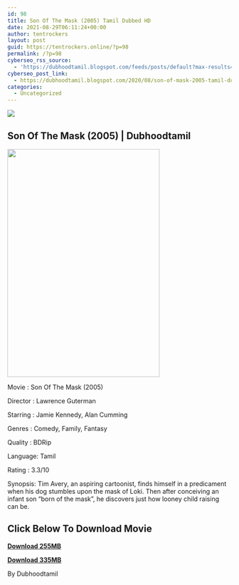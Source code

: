 ```yaml
---
id: 98
title: Son Of The Mask (2005) Tamil Dubbed HD
date: 2021-08-29T06:11:24+00:00
author: tentrockers
layout: post
guid: https://tentrockers.online/?p=98
permalink: /?p=98
cyberseo_rss_source:
  - 'https://dubhoodtamil.blogspot.com/feeds/posts/default?max-results=150&start-index=151'
cyberseo_post_link:
  - https://dubhoodtamil.blogspot.com/2020/08/son-of-mask-2005-tamil-dubbed-hd.html
categories:
  - Uncategorized
---
```

<div class="media_block">
  <img src="https://1.bp.blogspot.com/-SDUzTqZFFmE/X0jFcR2YfRI/AAAAAAAACOI/G-P-jbWKclgPUqo_md5w5vAjhi9HCvF_ACNcBGAsYHQ/s72-w342-h512-c/4ccd57334f9d0f44c8dfddfff3778f19.jpg" class="media_thumbnail" />
</div>

## **<span>Son Of The Mask (2005) | Dubhoodtamil</span>**

<div class="separator">
  <img loading="lazy" border="0" data-original-height="1500" data-original-width="1000" height="512" src="https://1.bp.blogspot.com/-SDUzTqZFFmE/X0jFcR2YfRI/AAAAAAAACOI/G-P-jbWKclgPUqo_md5w5vAjhi9HCvF_ACNcBGAsYHQ/w342-h512/4ccd57334f9d0f44c8dfddfff3778f19.jpg" width="342" />
</div>

Movie	<span></span>:	<span></span>Son Of The Mask (2005)

Director	<span></span>:	<span></span>Lawrence Guterman&nbsp;

Starring	<span></span>:	<span></span>Jamie Kennedy, Alan Cumming&nbsp;

Genres	<span></span>:	<span></span>Comedy, Family, Fantasy&nbsp;

Quality	<span></span>:	<span></span>BDRip&nbsp;

Language:	<span></span>Tamil&nbsp;

Rating	<span></span>:	<span></span>3.3/10

Synopsis: Tim Avery, an aspiring cartoonist, finds himself in a predicament when his dog stumbles upon the mask of Loki. Then after conceiving an infant son &#8220;born of the mask&#8221;, he discovers just how looney child raising can be.

## **<span>Click Below To Download Movie</span>**

**<span><a href="https://oncehelp.com/sonofmask-1" target="_blank" rel="noopener">Download 255MB</a></span>**

**<span><a href="https://oncehelp.com/sonofmask-2" target="_blank" rel="noopener">Download 335MB</a></span>**

By Dubhoodtamil